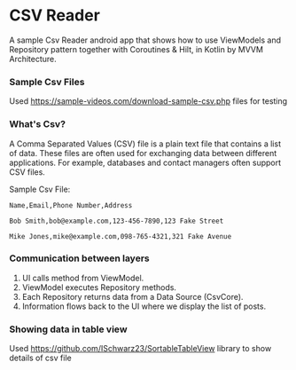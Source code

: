 
# CSV Reader

A sample Csv Reader android app that shows how to use ViewModels and Repository pattern together with Coroutines & Hilt, in Kotlin by MVVM Architecture.


### Sample Csv Files
Used https://sample-videos.com/download-sample-csv.php files for testing

### What's Csv?
A Comma Separated Values (CSV) file is a plain text file that contains a list of data. 
These files are often used for exchanging data between different applications. 
For example, databases and contact managers often support CSV files.

Sample Csv File:

```
Name,Email,Phone Number,Address

Bob Smith,bob@example.com,123-456-7890,123 Fake Street

Mike Jones,mike@example.com,098-765-4321,321 Fake Avenue
```

### Communication between layers

1. UI calls method from ViewModel.
2. ViewModel executes Repository methods.
3. Each Repository returns data from a Data Source (CsvCore).
4. Information flows back to the UI where we display the list of posts.


### Showing data in table view

Used https://github.com/ISchwarz23/SortableTableView library to show details of csv file

